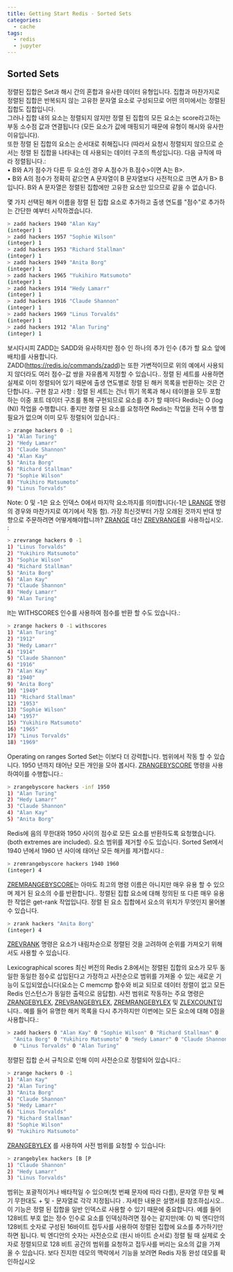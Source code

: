 ```yaml
---
title: Getting Start Redis - Sorted Sets
categories:
  - cache 
tags:
  - redis
  - jupyter
---
```


## Sorted Sets
정렬된 집합은 Set과 해시 간의 혼합과 유사한 데이터 유형입니다. 집합과 마찬가지로 정렬된 집합은 반복되지 않는 고유한 문자열 요소로 구성되므로 어떤 의미에서는 정렬된 집합도 집합입니다.  
그러나 집합 내의 요소는 정렬되지 않지만 정렬 된 집합의 모든 요소는 score라고하는 부동 소수점 값과 연결됩니다  (모든 요소가 값에 매핑되기 때문에 유형이 해시와 유사한 이유입니다).  
또한 정렬 된 집합의 요소는 순서대로 취해집니다 (따라서 요청시 정렬되지 않으므로 순서는 정렬 된 집합을 나타내는 데 사용되는 데이터 구조의 특성입니다). 다음 규칙에 따라 정렬됩니다.:  
•	B와 A가 점수가 다른 두 요소인 경우 A.점수가 B.점수>이면 A는 B>.  
•	B와 A의 점수가 정확히 같으면 A 문자열이 B 문자열보다 사전적으로 크면 A가 B> B입니다. B와 A 문자열은 정렬된 집합에만 고유한 요소만 있으므로 같을 수 없습니다.  

몇 가지 선택된 해커 이름을 정렬 된 집합 요소로 추가하고 출생 연도를 "점수"로 추가하는 간단한 예부터 시작하겠습니다.
```bash
> zadd hackers 1940 "Alan Kay"
(integer) 1
> zadd hackers 1957 "Sophie Wilson"
(integer) 1
> zadd hackers 1953 "Richard Stallman"
(integer) 1
> zadd hackers 1949 "Anita Borg"
(integer) 1
> zadd hackers 1965 "Yukihiro Matsumoto"
(integer) 1
> zadd hackers 1914 "Hedy Lamarr"
(integer) 1
> zadd hackers 1916 "Claude Shannon"
(integer) 1
> zadd hackers 1969 "Linus Torvalds"
(integer) 1
> zadd hackers 1912 "Alan Turing"
(integer) 1
```
보시다시피 ZADD는 SADD와 유사하지만 점수 인 하나의 추가 인수 (추가 할 요소 앞에 배치)를 사용합니다.  
ZADD(https://redis.io/commands/zadd)는 또한 가변적이므로 위의 예에서 사용되지 않더라도 여러 점수-값 쌍을 자유롭게 지정할 수 있습니다..
정렬 된 세트를 사용하면 실제로 이미 정렬되어 있기 때문에 출생 연도별로 정렬 된 해커 목록을 반환하는 것은 간단합니다..
구현 참고 사항 : 정렬 된 세트는 건너 뛰기 목록과 해시 테이블을 모두 포함하는 이중 포트 데이터 구조를 통해 구현되므로 요소를 추가 할 때마다 Redis는 O (log (N)) 작업을 수행합니다. 좋지만 정렬 된 요소를 요청하면 Redis는 작업을 전혀 수행 할 필요가 없으며 이미 모두 정렬되어 있습니다.:
```bash
> zrange hackers 0 -1
1) "Alan Turing"
2) "Hedy Lamarr"
3) "Claude Shannon"
4) "Alan Kay"
5) "Anita Borg"
6) "Richard Stallman"
7) "Sophie Wilson"
8) "Yukihiro Matsumoto"
9) "Linus Torvalds"
```
Note: 0 및 -1은 요소 인덱스 0에서 마지막 요소까지를 의미합니다(-1은 [LRANGE](https://redis.io/commands/lrange) 명령의 경우와 마찬가지로 여기에서 작동  함).
가장 최신것부터 가장 오래된 것까지 반대 방향으로 주문하려면 어떻게해야합니까? [ZRANGE](https://redis.io/commands/zrange) 대신 [ZREVRANGE](https://redis.io/commands/zrevrange)를 사용하십시오. :
```bash
> zrevrange hackers 0 -1
1) "Linus Torvalds"
2) "Yukihiro Matsumoto"
3) "Sophie Wilson"
4) "Richard Stallman"
5) "Anita Borg"
6) "Alan Kay"
7) "Claude Shannon"
8) "Hedy Lamarr"
9) "Alan Turing"
```
It는 WITHSCORES 인수를 사용하여 점수를 반환 할 수도 있습니다.:
```bash
> zrange hackers 0 -1 withscores
1) "Alan Turing"
2) "1912"
3) "Hedy Lamarr"
4) "1914"
5) "Claude Shannon"
6) "1916"
7) "Alan Kay"
8) "1940"
9) "Anita Borg"
10) "1949"
11) "Richard Stallman"
12) "1953"
13) "Sophie Wilson"
14) "1957"
15) "Yukihiro Matsumoto"
16) "1965"
17) "Linus Torvalds"
18) "1969"
```
Operating on ranges
Sorted Set는 이보다 더 강력합니다. 범위에서 작동 할 수 있습니다. 1950 년까지 태어난 모든 개인을 모아 봅시다. [ZRANGEBYSCORE](https://redis.io/commands/zrangebyscore) 명령을 사용하여이를 수행합니다.:
```bash
> zrangebyscore hackers -inf 1950
1) "Alan Turing"
2) "Hedy Lamarr"
3) "Claude Shannon"
4) "Alan Kay"
5) "Anita Borg"
```
Redis에 음의 무한대와 1950 사이의 점수로 모든 요소를 반환하도록 요청했습니다. (both extremes are included).
요소 범위를 제거할 수도 있습니다. Sorted Set에서 1940 년에서 1960 년 사이에 태어난 모든 해커를 제거합시다.:
```bash
> zremrangebyscore hackers 1940 1960
(integer) 4
```
 [ZREMRANGEBYSCORE](https://redis.io/commands/zremrangebyscore)는 아마도 최고의 명령 이름은 아니지만 매우 유용 할 수 있으며 제거 된 요소의 수를 반환합니다..
정렬된 집합 요소에 대해 정의된 또 다른 매우 유용한 작업은 get-rank 작업입니다. 정렬 된 요소 집합에서 요소의 위치가 무엇인지 물어볼 수 있습니다.
```bash
> zrank hackers "Anita Borg"
(integer) 4
```
[ZREVRANK](https://redis.io/commands/zrevrank) 명령은 요소가 내림차순으로 정렬된 것을 고려하여 순위를 가져오기 위해서도 사용할 수 있습니다.

Lexicographical scores
최신 버전의 Redis 2.8에서는 정렬된 집합의 요소가 모두 동일한 동일한 점수로 삽입된다고 가정하고 사전순으로 범위를 가져올 수 있는 새로운 기능이 도입되었습니다(요소는 C memcmp 함수와 비교  되므로 데이터 정렬이 없고 모든 Redis 인스턴스가 동일한 출력으로 응답함).
사전 범위로 작동하는 주요 명령은 [ZRANGEBYLEX](https://redis.io/commands/zrangebylex), [ZREVRANGEBYLEX](https://redis.io/commands/zrevrangebylex), [ZREMRANGEBYLEX](https://redis.io/commands/zremrangebylex) 및  [ZLEXCOUNT](https://redis.io/commands/zlexcount)입니다..
예를 들어 유명한 해커 목록을 다시 추가하지만 이번에는 모든 요소에 대해 0점을 사용합니다.:
```bash
> zadd hackers 0 "Alan Kay" 0 "Sophie Wilson" 0 "Richard Stallman" 0
  "Anita Borg" 0 "Yukihiro Matsumoto" 0 "Hedy Lamarr" 0 "Claude Shannon"
  0 "Linus Torvalds" 0 "Alan Turing"
```
정렬된 집합 순서 규칙으로 인해 이미 사전순으로 정렬되어 있습니다.:
```bash
> zrange hackers 0 -1
1) "Alan Kay"
2) "Alan Turing"
3) "Anita Borg"
4) "Claude Shannon"
5) "Hedy Lamarr"
6) "Linus Torvalds"
7) "Richard Stallman"
8) "Sophie Wilson"
9) "Yukihiro Matsumoto"
```
[ZRANGEBYLEX](https://redis.io/commands/zrangebylex) 를 사용하여  사전 범위를 요청할 수 있습니다:
```bash
> zrangebylex hackers [B [P
1) "Claude Shannon"
2) "Hedy Lamarr"
3) "Linus Torvalds"
```
범위는 포괄적이거나 배타적일 수 있으며(첫 번째 문자에 따라 다름), 문자열 무한 및 빼기 무한대도 + 및 - 문자열로 각각 지정됩니다  . 자세한 내용은 설명서를 참조하십시오..
이 기능은 정렬 된 집합을 일반 인덱스로 사용할 수 있기 때문에 중요합니다. 예를 들어 128비트 부호 없는 정수 인수로 요소를 인덱싱하려면 점수는 같지만(예: 0) 빅 엔디안의 128비트 숫자로 구성된 16바이트 접두사를 사용하여 정렬된 집합에 요소를 추가하기만 하면 됩니다. 빅 엔디안의 숫자는 사전순으로 (원시 바이트 순서로) 정렬 될 때 실제로 숫자로 정렬되므로 128 비트 공간의 범위를 요청하고 접두사를 버리는 요소의 값을 가져올 수 있습니다.
보다 진지한 데모의 맥락에서 기능을 보려면 Redis 자동 완성 데모를 확인하십시오
